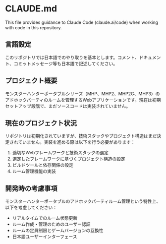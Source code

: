 # CLAUDE.md

This file provides guidance to Claude Code (claude.ai/code) when working with code in this repository.

## 言語設定

このリポジトリでは日本語でのやり取りを基本とします。コメント、ドキュメント、コミットメッセージ等も日本語で記述してください。

## プロジェクト概要

モンスターハンターポータブルシリーズ（MHP、MHP2、MHP2G、MHP3）のアドホックパーティのルームを管理するWebアプリケーションです。現在は初期セットアップ段階で、まだソースコードは実装されていません。

## 現在のプロジェクト状況

リポジトリは初期化されていますが、技術スタックやプロジェクト構造はまだ決定されていません。実装を進める際は以下を行う必要があります：

1. 適切なWebフレームワークと技術スタックの選定
2. 選定したフレームワークに基づくプロジェクト構造の設定
3. ビルドツールと依存関係の設定
4. ルーム管理機能の実装

## 開発時の考慮事項

モンスターハンターポータブルのアドホックパーティルーム管理という特性上、以下を考慮してください：
- リアルタイムでのルーム状態更新
- ルーム作成・管理のためのユーザー認証
- ルームの定員制限とゲームバージョンの互換性
- 日本語ユーザーインターフェース